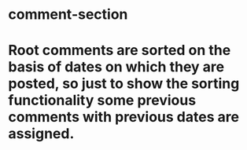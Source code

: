 # comment-section
# Root comments are sorted on the basis of dates on which they are posted, so just to show the sorting functionality some previous comments with previous dates are assigned.
